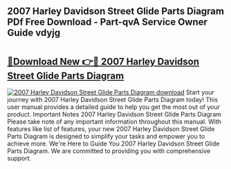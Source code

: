 ## 2007 Harley Davidson Street Glide Parts Diagram PDf Free Download - Part-qvA Service Owner Guide vdyjg

# <h2><a href="http://dfj8r3.blite.top/?on=2007+Harley+Davidson+Street+Glide+Parts+Diagram">🔗Download New 👉🔴 2007 Harley Davidson Street Glide Parts Diagram</a></h2>

[![2007 Harley Davidson Street Glide Parts Diagram download](https://i.imgur.com/lujVjoI.png)](http://dfj8r3.blite.top/?on=2007+Harley+Davidson+Street+Glide+Parts+Diagram)
Start your journey with 2007 Harley Davidson Street Glide Parts Diagram today! This user manual provides a detailed guide to help you get the most out of your product. Important Notes 2007 Harley Davidson Street Glide Parts Diagram Please take note of any important information throughout this manual. With features like list of features, your new 2007 Harley Davidson Street Glide Parts Diagram is designed to simplify your tasks and empower you to achieve more. We're Here to Guide You 2007 Harley Davidson Street Glide Parts Diagram. We are committed to providing you with comprehensive support.
